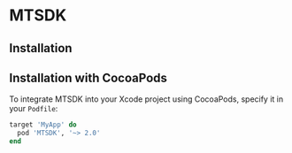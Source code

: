 # MTSDK

## Installation

## Installation with CocoaPods

To integrate MTSDK into your Xcode project using CocoaPods, specify it in your `Podfile`:

```ruby
target 'MyApp' do
  pod 'MTSDK', '~> 2.0'
end
```

